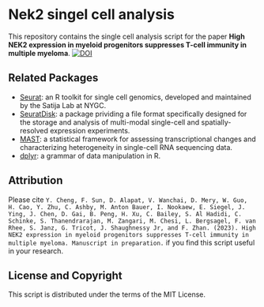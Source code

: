 # Nek2 singel cell analysis
This repository contains the single cell analysis script for the paper __High NEK2 expression in myeloid progenitors suppresses T-cell immunity in multiple myeloma__. [![DOI](https://zenodo.org/badge/DOI/10.5281/zenodo.7697398.svg)](https://doi.org/10.5281/zenodo.7697398)

## Related Packages
* [Seurat](https://github.com/satijalab/seurat): an R toolkit for single cell genomics, developed and maintained by the Satija Lab at NYGC.
* [SeuratDisk](https://github.com/mojaveazure/seurat-disk): a package prividing a file format specifically designed for the storage and analysis of multi-modal single-cell and spatially-resolved expression experiments.
* [MAST](https://github.com/RGLab/MAST): a statistical framework for assessing transcriptional changes and characterizing heterogeneity in single-cell RNA sequencing data.
* [dplyr](https://github.com/tidyverse/dplyr): a grammar of data manipulation in R.

## Attribution
Please cite `Y. Cheng, F. Sun, D. Alapat, V. Wanchai, D. Mery, W. Guo, H. Cao, Y. Zhu, C. Ashby, M. Anton Bauer, I. Nookaew, E. Siegel, J. Ying, J. Chen, D. Gai, B. Peng, H. Xu, C. Bailey, S. Al Hadidi, C. Schinke, S. Thanendrarajan, M. Zangari, M. Chesi, L. Bergsagel, F. van Rhee, S. Janz, G. Tricot, J. Shaughnessy Jr, and F. Zhan. (2023). High NEK2 expression in myeloid progenitors suppresses T-cell immunity in multiple myeloma. Manuscript in preparation.` if you find this script useful in your research.

## License and Copyright
This script is distributed under the terms of the MIT License.